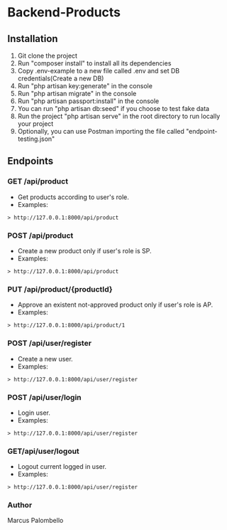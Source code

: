 # Backend-Products

## Installation

1. Git clone the project
2. Run "composer install" to install all its dependencies
3. Copy .env-example to a new file called .env and set DB credentials(Create a new DB)
4. Run "php artisan key:generate" in the console
5. Run "php artisan migrate" in the console
6. Run "php artisan passport:install" in the console
7. You can run "php artisan db:seed" if you choose to test fake data
8. Run the project "php artisan serve" in the root directory to run locally your project
9. Optionally, you can use Postman importing the file called "endpoint-testing.json"

## Endpoints

### GET /api/product
- Get products according to user's role.
- Examples:
```
> http://127.0.0.1:8000/api/product
```

### POST /api/product
- Create a new product only if user's role is SP.
- Examples:
```
> http://127.0.0.1:8000/api/product
```

### PUT /api/product/{productId}
- Approve an existent not-approved product only if user's role is AP.
- Examples:
```
> http://127.0.0.1:8000/api/product/1
```

### POST /api/user/register
- Create a new user.
- Examples:
```
> http://127.0.0.1:8000/api/user/register
```

### POST /api/user/login
- Login user.
- Examples:
```
> http://127.0.0.1:8000/api/user/register
```

### GET/api/user/logout
- Logout current logged in user.
- Examples:
```
> http://127.0.0.1:8000/api/user/register
```

### Author

Marcus Palombello